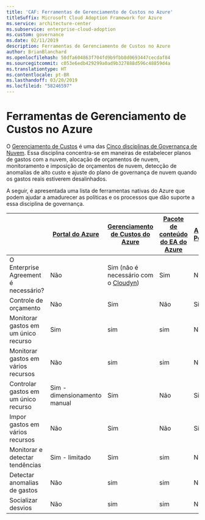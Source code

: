 ```yaml
---
title: 'CAF: Ferramentas de Gerenciamento de Custos no Azure'
titleSuffix: Microsoft Cloud Adoption Framework for Azure
ms.service: architecture-center
ms.subservice: enterprise-cloud-adoption
ms.custom: governance
ms.date: 02/11/2019
description: Ferramentas de Gerenciamento de Custos no Azure
author: BrianBlanchard
ms.openlocfilehash: 58dfa604863f704fd9b9fbb8d0693447cecdaf84
ms.sourcegitcommit: c053e6edb429299a0ad9b327888d596c48859d4a
ms.translationtype: HT
ms.contentlocale: pt-BR
ms.lasthandoff: 03/20/2019
ms.locfileid: "58246597"
---
```

# <a name="cost-management-tools-in-azure"></a>Ferramentas de Gerenciamento de Custos no Azure

O [Gerenciamento de Custos](overview.md) é uma das [Cinco disciplinas de Governança de Nuvem](../governance-disciplines.md). Essa disciplina concentra-se em maneiras de estabelecer planos de gastos com a nuvem, alocação de orçamentos de nuvem, monitoramento e imposição de orçamentos de nuvem, detecção de anomalias de alto custo e ajuste do plano de governança de nuvem quando os gastos reais estiverem desalinhados.

A seguir, é apresentada uma lista de ferramentas nativas do Azure que podem ajudar a amadurecer as políticas e os processos que dão suporte a essa disciplina de governança.

|  | [Portal do Azure](https://azure.microsoft.com/features/azure-portal/)  | [Gerenciamento de Custos do Azure](/azure/cost-management/overview-cost-mgt)  | [Pacote de conteúdo do EA do Azure](/power-bi/service-connect-to-azure-enterprise)  | [Azure Policy](/azure/governance/policy/overview) |
|---------|---------|---------|---------|---------|
|O Enterprise Agreement é necessário?     | Não          | Sim (não é necessário com o [Cloudyn](/azure/cost-management/overview))         | Sim         | Não          |
|Controle de orçamento     | Não          | Sim         | Não          | Sim         |
|Monitorar gastos em um único recurso    | Sim         | sim         | sim         | Não          |
|Monitorar gastos em vários recursos    | Não          | sim        | sim         | Não          |
|Controlar gastos em um único recurso     | Sim - dimensionamento manual         | Sim         | Não          | Sim         |
|Impor gastos em vários recursos    | Não          | Sim         | Não          | Sim         |
|Monitorar e detectar tendências     | Sim - limitado         | Sim        | sim         | Não          |
|Detectar anomalias de gastos     | Não          | sim        | sim         | Não         |
|Socializar desvios     | Não         | sim        | sim        | Não         |
